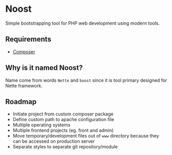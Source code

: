 # Noost

Simple bootstrapping tool for PHP web development using modern tools.

## Requirements

* [Composer](https://getcomposer.org/)

## Why is it named Noost?

Name come from words `Nette` and `boost` since it is tool primary designed for Nette framework.

## Roadmap

* Initiate project from custom composer package
* Define custom path to apache configuration file
* Multiple operating systems
* Multiple frontend projects (eg. front and admin)
* Move temporary/development files out of `www` directory because they can be accessed on production server
* Separate styles to separate git repository/module
